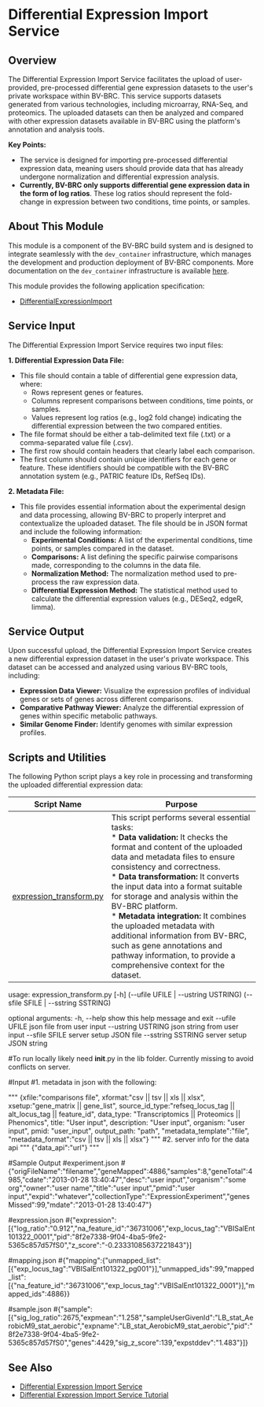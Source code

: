 # Differential Expression Import Service

## Overview

The Differential Expression Import Service facilitates the upload of user-provided, pre-processed differential gene expression datasets to the user's private workspace within BV-BRC. This service supports datasets generated from various technologies, including microarray, RNA-Seq, and proteomics. The uploaded datasets can then be analyzed and compared with other expression datasets available in BV-BRC using the platform's annotation and analysis tools. 

**Key Points:**

*   The service is designed for importing pre-processed differential expression data, meaning users should provide data that has already undergone normalization and differential expression analysis.
*   **Currently, BV-BRC only supports differential gene expression data in the form of log ratios**. These log ratios should represent the fold-change in expression between two conditions, time points, or samples.

## About This Module

This module is a component of the BV-BRC build system and is designed to integrate seamlessly with the `dev_container` infrastructure, which manages the development and production deployment of BV-BRC components. More documentation on the `dev_container` infrastructure is available [here](https://github.com/BV-BRC/dev_container/tree/master/README.md). 

This module provides the following application specification:

*   [DifferentialExpressionImport](app_specs/DifferentialExpressionImport.md)

## Service Input

The Differential Expression Import Service requires two input files:

**1. Differential Expression Data File:**

*   This file should contain a table of differential gene expression data, where:
    *   Rows represent genes or features.
    *   Columns represent comparisons between conditions, time points, or samples.
    *   Values represent log ratios (e.g., log2 fold change) indicating the differential expression between the two compared entities. 
*   The file format should be either a tab-delimited text file (.txt) or a comma-separated value file (.csv).
*   The first row should contain headers that clearly label each comparison.
*   The first column should contain unique identifiers for each gene or feature.  These identifiers should be compatible with the BV-BRC annotation system (e.g., PATRIC feature IDs, RefSeq IDs). 

**2. Metadata File:**

*   This file provides essential information about the experimental design and data processing, allowing BV-BRC to properly interpret and contextualize the uploaded dataset. The file should be in JSON format and include the following information:
    *   **Experimental Conditions:** A list of the experimental conditions, time points, or samples compared in the dataset.
    *   **Comparisons:** A list defining the specific pairwise comparisons made, corresponding to the columns in the data file.
    *   **Normalization Method:** The normalization method used to pre-process the raw expression data.
    *   **Differential Expression Method:** The statistical method used to calculate the differential expression values (e.g., DESeq2, edgeR, limma).

## Service Output

Upon successful upload, the Differential Expression Import Service creates a new differential expression dataset in the user's private workspace. This dataset can be accessed and analyzed using various BV-BRC tools, including:

*   **Expression Data Viewer:**  Visualize the expression profiles of individual genes or sets of genes across different comparisons.
*   **Comparative Pathway Viewer:**  Analyze the differential expression of genes within specific metabolic pathways.
*   **Similar Genome Finder:**  Identify genomes with similar expression profiles.

## Scripts and Utilities

The following Python script plays a key role in processing and transforming the uploaded differential expression data:

| Script Name                                             | Purpose                                                                                                                                                                                                                                                                        |
| ------------------------------------------------------- | ---------------------------------------------------------------------------------------------------------------------------------------------------------------------------------------------------------------------------------------------------------------------------------- |
| [expression_transform.py](expression_transform.py) | This script performs several essential tasks: <br> * **Data validation:** It checks the format and content of the uploaded data and metadata files to ensure consistency and correctness. <br> * **Data transformation:** It converts the input data into a format suitable for storage and analysis within the BV-BRC platform. <br> * **Metadata integration:** It combines the uploaded metadata with additional information from BV-BRC, such as gene annotations and pathway information, to provide a comprehensive context for the dataset. |


usage: expression_transform.py [-h] (--ufile UFILE | --ustring USTRING)
                               (--sfile SFILE | --sstring SSTRING)

optional arguments:
  -h, --help         show this help message and exit
  --ufile UFILE      json file from user input
  --ustring USTRING  json string from user input
  --sfile SFILE      server setup JSON file
  --sstring SSTRING  server setup JSON string

#To run locally likely need __init__.py in the lib folder. Currently missing to avoid conflicts on server.

#Input
#1. metadata in json with the following:

"""
{xfile:"comparisons file",
xformat:"csv || tsv || xls ||  xlsx",
xsetup:"gene_matrix || gene_list",
source_id_type:"refseq_locus_tag || alt_locus_tag || feature_id",
data_type: "Transcriptomics || Proteomics || Phenomics",
title: "User input",
description: "User input",
organism: "user input",
pmid: "user_input",
output_path: "path",
"metadata_template":"file",
"metadata_format":"csv || tsv || xls ||  xlsx"}
"""
#2. server info for the data api
"""
{"data_api":"url"}
"""

#Sample Output
#experiment.json
#{"origFileName":"filename","geneMapped":4886,"samples":8,"geneTotal":4985,"cdate":"2013-01-28 13:40:47","desc":"user input","organism":"some org","owner":"user name","title":"user input","pmid":"user input","expid":"whatever","collectionType":"ExpressionExperiment","genesMissed":99,"mdate":"2013-01-28 13:40:47"}

#expression.json
#{"expression":[{"log_ratio":"0.912","na_feature_id":"36731006","exp_locus_tag":"VBISalEnt101322_0001","pid":"8f2e7338-9f04-4ba5-9fe2-5365c857d57fS0","z_score":"-0.23331085637221843"}]

#mapping.json
#{"mapping":{"unmapped_list":[{"exp_locus_tag":"VBISalEnt101322_pg001"}],"unmapped_ids":99,"mapped_list":[{"na_feature_id":"36731006","exp_locus_tag":"VBISalEnt101322_0001"}],"mapped_ids":4886}}

#sample.json
#{"sample":[{"sig_log_ratio":2675,"expmean":"1.258","sampleUserGivenId":"LB_stat_AerobicM9_stat_aerobic","expname":"LB_stat_AerobicM9_stat_aerobic","pid":"8f2e7338-9f04-4ba5-9fe2-5365c857d57fS0","genes":4429,"sig_z_score":139,"expstddev":"1.483"}]}

## See Also

*   [Differential Expression Import Service](https://bv-brc.org/app/DifferentialExpressionImport)
*   [Differential Expression Import Service Tutorial](https://www.bv-brc.org/docs/tutorial/expression_import/expression_import.html)


